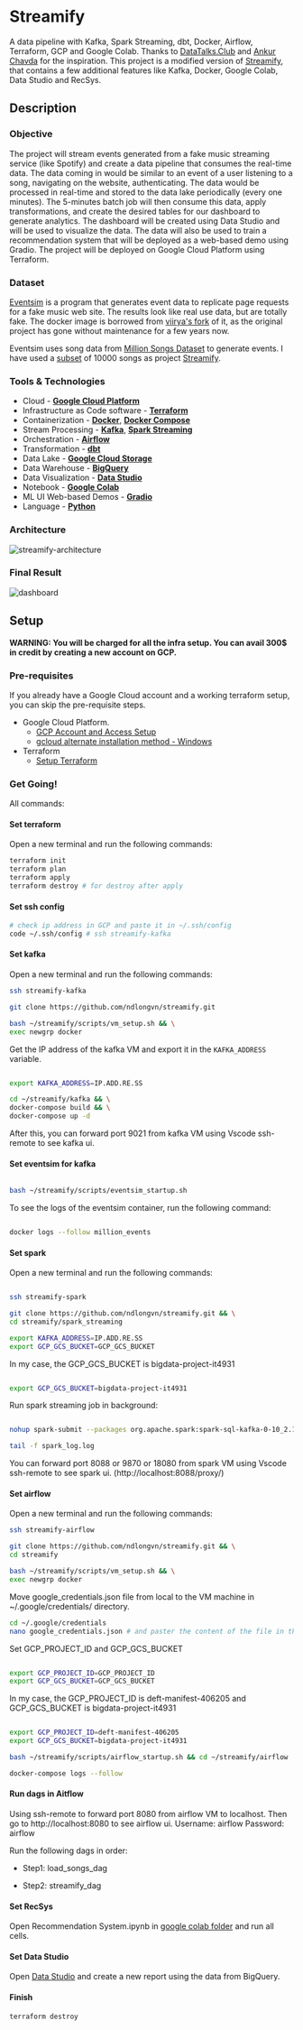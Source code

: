 # Streamify

A data pipeline with Kafka, Spark Streaming, dbt, Docker, Airflow, Terraform, GCP and Google Colab. Thanks to [DataTalks.Club](https://datatalks.club) and [Ankur Chavda](https://github.com/ankurchavda) for the inspiration. This project is a modified version of [Streamify](https://github.com/ankurchavda), that contains a few additional features like Kafka, Docker, Google Colab, Data Studio and RecSys.

## Description

### Objective

The project will stream events generated from a fake music streaming service (like Spotify) and create a data pipeline that consumes the real-time data. The data coming in would be similar to an event of a user listening to a song, navigating on the website, authenticating. The data would be processed in real-time and stored to the data lake periodically (every one minutes). The 5-minutes batch job will then consume this data, apply transformations, and create the desired tables for our dashboard to generate analytics. The dashboard will be created using Data Studio and will be used to visualize the data. The data will also be used to train a recommendation system that will be deployed as a web-based demo using Gradio. The project will be deployed on Google Cloud Platform using Terraform.

### Dataset

[Eventsim](https://github.com/Interana/eventsim) is a program that generates event data to replicate page requests for a fake music web site. The results look like real use data, but are totally fake. The docker image is borrowed from [viirya's fork](https://github.com/viirya/eventsim) of it, as the original project has gone without maintenance for a few years now.

Eventsim uses song data from [Million Songs Dataset](http://millionsongdataset.com) to generate events. I have used a [subset](http://millionsongdataset.com/pages/getting-dataset/#subset) of 10000 songs as project [Streamify](https://github.com/ankurchavda).

### Tools & Technologies

- Cloud - [**Google Cloud Platform**](https://cloud.google.com)
- Infrastructure as Code software - [**Terraform**](https://www.terraform.io)
- Containerization - [**Docker**](https://www.docker.com), [**Docker Compose**](https://docs.docker.com/compose/)
- Stream Processing - [**Kafka**](https://kafka.apache.org), [**Spark Streaming**](https://spark.apache.org/docs/latest/streaming-programming-guide.html)
- Orchestration - [**Airflow**](https://airflow.apache.org)
- Transformation - [**dbt**](https://www.getdbt.com)
- Data Lake - [**Google Cloud Storage**](https://cloud.google.com/storage)
- Data Warehouse - [**BigQuery**](https://cloud.google.com/bigquery)
- Data Visualization - [**Data Studio**](https://datastudio.google.com/overview)
- Notebook - [**Google Colab**](https://colab.research.google.com)
- ML UI Web-based Demos - [**Gradio**](https://gradio.app)
- Language - [**Python**](https://www.python.org)

### Architecture

![streamify-architecture](images/Streamify.png)

### Final Result

![dashboard](images/dashboard.png)
## Setup

**WARNING: You will be charged for all the infra setup. You can avail 300$ in credit by creating a new account on GCP.**
### Pre-requisites

If you already have a Google Cloud account and a working terraform setup, you can skip the pre-requisite steps.

- Google Cloud Platform. 
  - [GCP Account and Access Setup](setup/gcp.md)
  - [gcloud alternate installation method - Windows](https://github.com/DataTalksClub/data-engineering-zoomcamp/blob/main/week_1_basics_n_setup/1_terraform_gcp/windows.md#google-cloud-sdk)
- Terraform
  - [Setup Terraform](https://github.com/DataTalksClub/data-engineering-zoomcamp/blob/main/week_1_basics_n_setup/1_terraform_gcp/windows.md#terraform)


### Get Going!
All commands:

#### Set terraform
Open a new terminal and run the following commands:
```bash
terraform init
terraform plan
terraform apply
terraform destroy # for destroy after apply
```

#### Set ssh config
```bash
# check ip address in GCP and paste it in ~/.ssh/config
code ~/.ssh/config # ssh streamify-kafka
```
#### Set kafka
Open a new terminal and run the following commands:
```bash
ssh streamify-kafka

git clone https://github.com/ndlongvn/streamify.git 

bash ~/streamify/scripts/vm_setup.sh && \
exec newgrp docker
```
Get the IP address of the kafka VM and export it in the `KAFKA_ADDRESS` variable.

```bash

export KAFKA_ADDRESS=IP.ADD.RE.SS

cd ~/streamify/kafka && \
docker-compose build && \
docker-compose up -d
```
After this, you can forward port 9021 from kafka VM using Vscode ssh-remote to see kafka ui.


#### Set eventsim for kafka
```bash

bash ~/streamify/scripts/eventsim_startup.sh
```
To see the logs of the eventsim container, run the following command:
```bash

docker logs --follow million_events
```

#### Set spark
Open a new terminal and run the following commands:
```bash

ssh streamify-spark

git clone https://github.com/ndlongvn/streamify.git && \
cd streamify/spark_streaming

export KAFKA_ADDRESS=IP.ADD.RE.SS
export GCP_GCS_BUCKET=GCP_GCS_BUCKET
```
In my case, the GCP_GCS_BUCKET is bigdata-project-it4931

```bash

export GCP_GCS_BUCKET=bigdata-project-it4931
```
Run spark streaming job in background:
```bash

nohup spark-submit --packages org.apache.spark:spark-sql-kafka-0-10_2.12:3.1.2 stream_all_events.py > spark_log.log &

tail -f spark_log.log
```

You can forward port 8088 or 9870 or 18080 from spark VM using Vscode ssh-remote to see spark ui. (http://localhost:8088/proxy/)

#### Set airflow
Open a new terminal and run the following commands:
```bash
ssh streamify-airflow

git clone https://github.com/ndlongvn/streamify.git && \
cd streamify

bash ~/streamify/scripts/vm_setup.sh && \
exec newgrp docker
```
Move google_credentials.json file from local to the VM machine in ~/.google/credentials/ directory.  
```bash
cd ~/.google/credentials
nano google_credentials.json # and paster the content of the file in the nano editor

```
Set GCP_PROJECT_ID and GCP_GCS_BUCKET
```bash

export GCP_PROJECT_ID=GCP_PROJECT_ID
export GCP_GCS_BUCKET=GCP_GCS_BUCKET
```
In my case, the GCP_PROJECT_ID is deft-manifest-406205 and GCP_GCS_BUCKET is bigdata-project-it4931

```bash

export GCP_PROJECT_ID=deft-manifest-406205
export GCP_GCS_BUCKET=bigdata-project-it4931

bash ~/streamify/scripts/airflow_startup.sh && cd ~/streamify/airflow

docker-compose logs --follow
```

#### Run dags in Aitflow
Using ssh-remote to forward port 8080 from airflow VM to localhost. Then go to http://localhost:8080 to see airflow ui.
Username: airflow
Password: airflow

Run the following dags in order:

* Step1: load_songs_dag

* Step2: streamify_dag

#### Set RecSys

Open Recommendation System.ipynb in [google colab folder](https://github.com/ndlongvn/streamify/tree/main/google_colab) and run all cells.

#### Set Data Studio

Open [Data Studio](https://datastudio.google.com/s/ixZ3Z3Z3Z3E) and create a new report using the data from BigQuery.


#### Finish
```bash
terraform destroy
```




